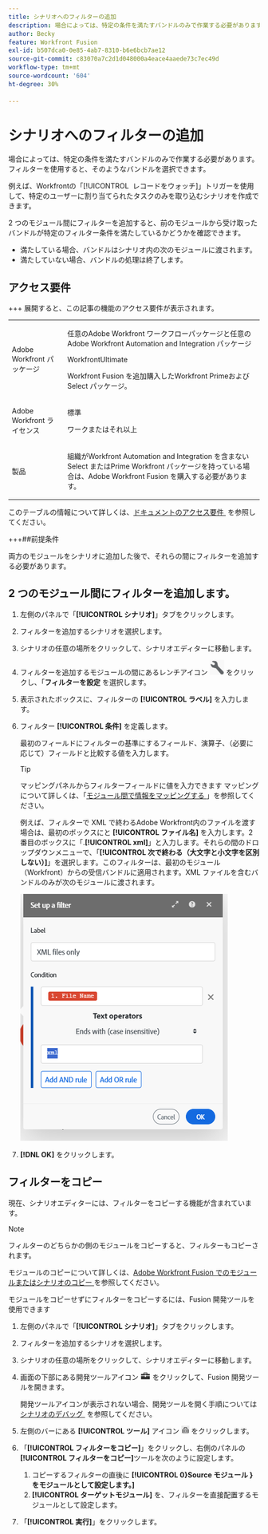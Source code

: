 ```yaml
---
title: シナリオへのフィルターの追加
description: 場合によっては、特定の条件を満たすバンドルのみで作業する必要があります。フィルターを使用すると、そのようなバンドルを選択できます。
author: Becky
feature: Workfront Fusion
exl-id: b507dca0-0e85-4ab7-8310-b6e6bcb7ae12
source-git-commit: c83070a7c2d1d048000a4eace4aaede73c7ec49d
workflow-type: tm+mt
source-wordcount: '604'
ht-degree: 30%

---
```


# シナリオへのフィルターの追加

場合によっては、特定の条件を満たすバンドルのみで作業する必要があります。フィルターを使用すると、そのようなバンドルを選択できます。

例えば、Workfrontの「[!UICONTROL &#x200B; レコードをウォッチ &#x200B;]」トリガーを使用して、特定のユーザーに割り当てられたタスクのみを取り込むシナリオを作成できます。

2 つのモジュール間にフィルターを追加すると、前のモジュールから受け取ったバンドルが特定のフィルター条件を満たしているかどうかを確認できます。

* 満たしている場合、バンドルはシナリオ内の次のモジュールに渡されます。
* 満たしていない場合、バンドルの処理は終了します。

## アクセス要件

+++ 展開すると、この記事の機能のアクセス要件が表示されます。

<table style="table-layout:auto">
 <col> 
 <col> 
 <tbody> 
  <tr> 
   <td role="rowheader">Adobe Workfront パッケージ</td> 
   <td> <p>任意のAdobe Workfront ワークフローパッケージと任意のAdobe Workfront Automation and Integration パッケージ</p><p>WorkfrontUltimate</p><p>Workfront Fusion を追加購入したWorkfront Primeおよび Select パッケージ。</p> </td> 
  </tr> 
  <tr data-mc-conditions=""> 
   <td role="rowheader">Adobe Workfront ライセンス</td> 
   <td> <p>標準</p><p>ワークまたはそれ以上</p> </td> 
  </tr> 
  <tr> 
   <td role="rowheader">製品</td> 
   <td>
   <p>組織がWorkfront Automation and Integration を含まない Select またはPrime Workfront パッケージを持っている場合は、Adobe Workfront Fusion を購入する必要があります。</li></ul>
   </td> 
  </tr>
 </tbody> 
</table>

このテーブルの情報について詳しくは、[&#x200B; ドキュメントのアクセス要件 &#x200B;](/help/workfront-fusion/references/licenses-and-roles/access-level-requirements-in-documentation.md) を参照してください。

+++##前提条件

両方のモジュールをシナリオに追加した後で、それらの間にフィルターを追加する必要があります。

## 2 つのモジュール間にフィルターを追加します。

1. 左側のパネルで「**[!UICONTROL シナリオ]**」タブをクリックします。
1. フィルターを追加するシナリオを選択します。
1. シナリオの任意の場所をクリックして、シナリオエディターに移動します。
1. フィルターを追加するモジュールの間にあるレンチアイコン ![&#x200B; レンチアイコン &#x200B;](assets/wrench-icon.png) をクリックし、「**フィルターを設定** を選択します。
1. 表示されたボックスに、フィルターの **[!UICONTROL ラベル]** を入力します。
1. フィルター **[!UICONTROL 条件]** を定義します。

   最初のフィールドにフィルターの基準にするフィールド、演算子、（必要に応じて）フィールドと比較する値を入力します。

   >[!TIP]
   >
   >マッピングパネルからフィルターフィールドに値を入力できます
   >マッピングについて詳しくは、「[&#x200B; モジュール間で情報をマッピングする &#x200B;](/help/workfront-fusion/create-scenarios/map-data/map-data-from-one-to-another.md)」を参照してください。

   例えば、フィルターで XML で終わるAdobe Workfront内のファイルを渡す場合は、最初のボックスにと **[!UICONTROL ファイル名]** を入力します。2 番目のボックスに「.**[!UICONTROL xml]**」と入力します。それらの間のドロップダウンメニューで、「**[!UICONTROL 次で終わる（大文字と小文字を区別しない）]**」を選択します。このフィルターは、最初のモジュール（Workfront）からの受信バンドルに適用されます。XML ファイルを含むバンドルのみが次のモジュールに渡されます。

   ![&#x200B; フィルターの設定 &#x200B;](assets/set-up-filter-box.png)

1. **[!DNL OK]** をクリックします。

## フィルターをコピー

現在、シナリオエディターには、フィルターをコピーする機能が含まれています。

>[!NOTE]
>
>フィルターのどちらかの側のモジュールをコピーすると、フィルターもコピーされます。
>
>モジュールのコピーについて詳しくは、[Adobe Workfront Fusion でのモジュールまたはシナリオのコピー &#x200B;](/help/workfront-fusion/create-scenarios/add-modules/copy-modules-or-scenarios.md) を参照してください。

モジュールをコピーせずにフィルターをコピーするには、Fusion 開発ツールを使用できます

1. 左側のパネルで「**[!UICONTROL シナリオ]**」タブをクリックします。
1. フィルターを追加するシナリオを選択します。
1. シナリオの任意の場所をクリックして、シナリオエディターに移動します。
1. 画面の下部にある開発ツールアイコン ![&#x200B; 開発ツールアイコン &#x200B;](assets/debugger-icon.png) をクリックして、Fusion 開発ツールを開きます。

   開発ツールアイコンが表示されない場合、開発ツールを開く手順については [&#x200B; シナリオのデバッグ &#x200B;](/help/workfront-fusion/manage-scenarios/debug-a-scenario.md) を参照してください。

1. 左側のバーにある **[!UICONTROL ツール]** アイコン ![&#x200B; 開発ツールツール &#x200B;](assets/devtools-tools-icon.png) をクリックします。

1. 「**[!UICONTROL フィルターをコピー]**」をクリックし、右側のパネルの&#x200B;**[!UICONTROL フィルターをコピー]**&#x200B;ツールを次のように設定します。

   1. コピーするフィルターの直後に **[!UICONTROL 0&rbrace;Source モジュール &rbrace; をモジュールとして設定します。]**
   1. **[!UICONTROL ターゲットモジュール]** を、フィルターを直接配置するモジュールとして設定します。

1. 「**[!UICONTROL 実行]**」をクリックします。
